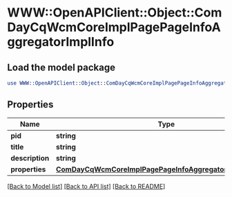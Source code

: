 # WWW::OpenAPIClient::Object::ComDayCqWcmCoreImplPagePageInfoAggregatorImplInfo

## Load the model package
```perl
use WWW::OpenAPIClient::Object::ComDayCqWcmCoreImplPagePageInfoAggregatorImplInfo;
```

## Properties
Name | Type | Description | Notes
------------ | ------------- | ------------- | -------------
**pid** | **string** |  | [optional] 
**title** | **string** |  | [optional] 
**description** | **string** |  | [optional] 
**properties** | [**ComDayCqWcmCoreImplPagePageInfoAggregatorImplProperties**](ComDayCqWcmCoreImplPagePageInfoAggregatorImplProperties.md) |  | [optional] 

[[Back to Model list]](../README.md#documentation-for-models) [[Back to API list]](../README.md#documentation-for-api-endpoints) [[Back to README]](../README.md)


